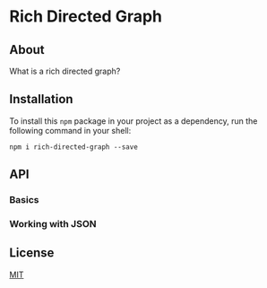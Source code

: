 # Rich Directed Graph

## About

What is a rich directed graph?

## Installation

To install this `npm` package in your project as a dependency, run the following command in your shell:

`npm i rich-directed-graph --save`

## API

### Basics

####

### Working with JSON

## License

[MIT](https://choosealicense.com/licenses/mit/)